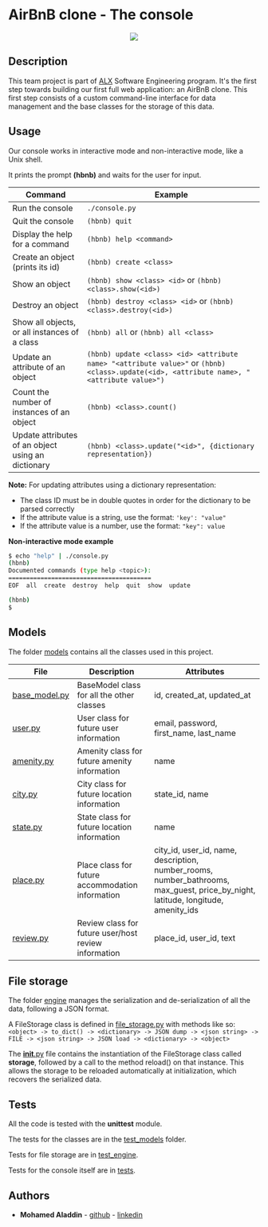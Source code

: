 # AirBnB clone - The console

<p align="center">
<img src="https://i.imgur.com/JOhaZ5m.png">
</p>

## Description

This team project is part of [ALX](https://www.alxafrica.com/) Software Engineering program.
It's the first step towards building our first full web application: an AirBnB clone.
This first step consists of a custom command-line interface for data management and the base classes for the storage of this data.

## Usage

Our console works in interactive mode and non-interactive mode, like a Unix shell.

It prints the prompt **(hbnb)** and waits for the user for input.

| Command                                            | Example                                                                                                                                   |
| -------------------------------------------------- | ----------------------------------------------------------------------------------------------------------------------------------------- |
| Run the console                                    | `./console.py`                                                                                                                            |
| Quit the console                                   | `(hbnb) quit`                                                                                                                             |
| Display the help for a command                     | `(hbnb) help <command>`                                                                                                                   |
| Create an object (prints its id)                   | `(hbnb) create <class>`                                                                                                                   |
| Show an object                                     | `(hbnb) show <class> <id>` or `(hbnb) <class>.show(<id>)`                                                                                 |
| Destroy an object                                  | `(hbnb) destroy <class> <id>` or `(hbnb) <class>.destroy(<id>)`                                                                           |
| Show all objects, or all instances of a class      | `(hbnb) all` or `(hbnb) all <class>`                                                                                                      |
| Update an attribute of an object                   | `(hbnb) update <class> <id> <attribute name> "<attribute value>"` or `(hbnb) <class>.update(<id>, <attribute name>, "<attribute value>")` |
| Count the number of instances of an object         | `(hbnb) <class>.count()`                                                                                                                  |
| Update attributes of an object using an dictionary | `(hbnb) <class>.update("<id>", {dictionary representation})`                                                                              |

**Note:** For updating attributes using a dictionary representation:

- The class ID must be in double quotes in order for the dictionary to be parsed correctly
- If the attribute value is a string, use the format: `'key': "value"`
- If the attribute value is a number, use the format: `"key": value`

**Non-interactive mode example**

```bash
$ echo "help" | ./console.py
(hbnb)
Documented commands (type help <topic>):
========================================
EOF  all  create  destroy  help  quit  show  update

(hbnb)
$
```

## Models

The folder [models](./models/) contains all the classes used in this project.

| File                                    | Description                                          | Attributes                                                                                                                       |
| --------------------------------------- | ---------------------------------------------------- | -------------------------------------------------------------------------------------------------------------------------------- |
| [base_model.py](./models/base_model.py) | BaseModel class for all the other classes            | id, created_at, updated_at                                                                                                       |
| [user.py](./models/user.py)             | User class for future user information               | email, password, first_name, last_name                                                                                           |
| [amenity.py](./models/amenity.py)       | Amenity class for future amenity information         | name                                                                                                                             |
| [city.py](./models/city.py)             | City class for future location information           | state_id, name                                                                                                                   |
| [state.py](./models/state.py)           | State class for future location information          | name                                                                                                                             |
| [place.py](./models/place.py)           | Place class for future accommodation information     | city_id, user_id, name, description, number_rooms, number_bathrooms, max_guest, price_by_night, latitude, longitude, amenity_ids |
| [review.py](./models/review.py)         | Review class for future user/host review information | place_id, user_id, text                                                                                                          |

## File storage

The folder [engine](./models/engine/) manages the serialization and de-serialization of all the data, following a JSON format.

A FileStorage class is defined in [file_storage.py](./models/engine/file_storage.py) with methods like so:
`<object> -> to_dict() -> <dictionary> -> JSON dump -> <json string> -> FILE -> <json string> -> JSON load -> <dictionary> -> <object>`

The [**init**.py](./models/__init__.py) file contains the instantiation of the FileStorage class called **storage**, followed by a call to the method reload() on that instance.
This allows the storage to be reloaded automatically at initialization, which recovers the serialized data.

## Tests

All the code is tested with the **unittest** module.</br>

The tests for the classes are in the [test_models](./tests/test_models/) folder.</br>

Tests for file storage are in [test_engine](./tests/test_models/test_engine).</br>

Tests for the console itself are in [tests](./tests/).</br>

## Authors

- **Mohamed Aladdin** - [github](https://github.com/Mohamed-Aladdin/) - [linkedin](https://www.linkedin.com/in/m-aladdin101/)
